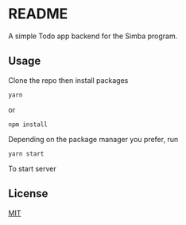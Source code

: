 # README

A simple Todo app backend for the Simba program.



## Usage
Clone the repo then install packages

```
yarn 
```
or 
```
npm install
```
Depending on the package manager you prefer, run 

```
yarn start
```
To start server

## License
[MIT](https://choosealicense.com/licenses/mit/)
